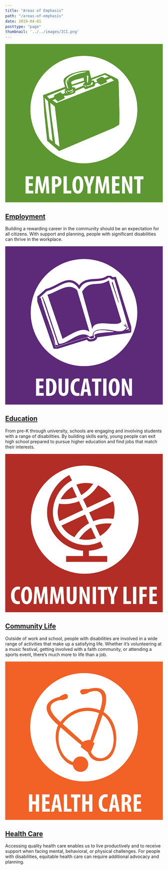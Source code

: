 ```yaml
---
title: "Areas of Emphasis"
path: "/areas-of-emphasis"
date: 2019-04-01
posttype: "page"
thumbnail: '../../images/ICI.png'
---
```


<div class="row">
<div class="col-md-6 mb-4 d-flex align-self-stretch">
<div class="card shadow-sm p-3">
<div class="row">
	<div class="col-md-3">
<img src="../../images/employment.png" class="db" alt="employment" />
	</div>
	<div class="col-md-9">
	<h2 class="card-title"><a href="/areas-of-emphasis/employment">
Employment
</a></h2>
<p class="card-text">Building a rewarding career in the community should be an expectation for all citizens. With support and planning, people with significant disabilities can thrive in the workplace.</p>
	</div>
</div>
</div>
</div>
<div class="col-md-6 mb-4 d-flex align-self-stretch">
<div class="card shadow-sm p-3">
<div class="row">
<div class="col-md-3">
<img src="../../images/education.png" class="db" alt="Education" />
</div>
<div class="col-md-9">
<h2 class="card-title"><a href="/areas-of-emphasis/education">
Education
</a></h2>
 <p>From pre-K through university, schools are engaging and involving students with a range of disabilities. By building skills early, young people can exit high school prepared to pursue higher education and find jobs that match their interests.
</p>
</div>
</div>
</div>
</div>
</div>
<div class="row">
<div class="col-md-6  mb-4 d-flex align-self-stretch">
<div class="card shadow-sm p-3">
<div class="row">
<div class="col-md-3">
<img src="../../images/community.png"  class="db" alt="Community Life" />
</div>
<div class="col-md-9">
<h2 class="card-title"><a href="/areas-of-emphasis/community">
Community Life
</a></h2>
<p>Outside of work and school, people with disabilities are involved in a wide range of activities that make up a satisfying life. Whether it’s volunteering at a music festival, getting involved with a faith community, or attending a sports event, there’s much more to life than a job.
</p>
</div>
</div>
</div>
</div>
<div class="col-md-6 mb-4 d-flex align-self-stretch">
<div class="card shadow-sm p-3">
<div class="row">
<div class="col-md-3">
<img src="../../images/healthcare.png" class="db" alt="Health Care" />
</div>
<div class="col-md-9">
<h2 class="card-title"><a href="/areas-of-emphasis/healthcare">
	Health Care
</a></h2>
<p>Accessing quality health care enables us to live productively and to receive support when facing mental, behavioral, or physical challenges. For people with disabilities, equitable health care can require additional advocacy and planning. </p>
</div>
</div>
</div>
</div>
</div>

